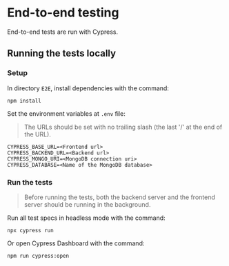 # End-to-end testing
End-to-end tests are run with Cypress.
## Running the tests locally
### Setup
In directory `E2E`, install dependencies with the command:
```
npm install
```
Set the environment variables at `.env` file:
> The URLs should be set with no trailing slash (the last '/' at the end of the URL).
```
CYPRESS_BASE_URL=<Frontend url>
CYPRESS_BACKEND_URL=<Backend url>
CYPRESS_MONGO_URI=<MongoDB connection uri>
CYPRESS_DATABASE=<Name of the MongoDB database>
```
### Run the tests
> Before running the tests, both the backend server and the frontend server should be running in the background.

Run all test specs in headless mode with the command:
```
npx cypress run
```
Or open Cypress Dashboard with the command:
```
npm run cypress:open
```